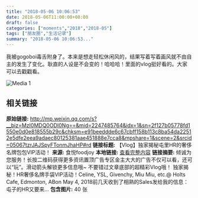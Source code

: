 ```yaml
---
title: "2018-05-06 10:06:53"
date: 2018-05-06T11:00:00+08:00
draft: false
categories: ["moments","2018","2018-05"]
tags: ["朋友圈","生活记录"]
summary: "2018-05-06 10:06:53..."
---
```


我被gogoboi毒舌附身了。本来是想走轻松休闲风的，结果写着写着画风就不由自主的发生了变化。耿直的人设是不会变的！哈哈哈！里面的vlog挺好看的。大家可以去戳戳看。

![Media 1](/Moments/photos/2018-05-06/201805061006530.jpg)

## 相关链接

**原始链接:** http://mp.weixin.qq.com/s?__biz=MzI0MDQ0ODI0Ng==&mid=2247485764&idx=1&sn=2f127b05778fd1550e0d0e818555b29c&chksm=e91beeddde6c67cbff158b113c8ba54da22512e5dfe2eea9adaec80125381aae451888e7cca8&mpshare=1&scene=2&srcid=05067tzrJAJSpyFTonmJhaHP#rd
**链接标题:** 【Vlog】独家揭秘屯里HR的奢侈名牌包包VIP活动！
**来源:** 食悦foodjoy
**本地链接:** [查看完整内容](/link_content/2018/05/2018-05-06-1/link_content/)
**链接摘要:** 倾诚为您服务！长按二维码获得更多资讯置顶广告专区金主大大的广告不仅可以看，还可以“玩”。滑动箭头解锁更多信息哦~ 不要错过文章底部的超精彩Vlog哦！ 独家揭秘！HR奢侈名牌手袋VIP活动！Celine, YSL, Givenchy, Miu Miu, etc.@ Holts Cafe, Edmonton, ABon May 4, 2018前几天收到了相熟的Sales发给我的信息：屯子的HR又要来...
**包含图片:** 40 张


